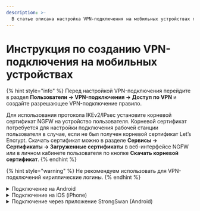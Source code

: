 ```yaml
---
description: >-
  В статье описана настройка VPN-подключения на мобильных устройствах по протоколам IKEv2/IPsec, L2TP/IPsec и PPTP.
---
```


# Инструкция по созданию VPN-подключения на мобильных устройствах

{% hint style="info" %}
Перед настройкой VPN-подключения перейдите в раздел **Пользователи -> VPN-подключения -> Доступ по VPN** и создайте разрешающее VPN-подключение правило.

Для использования протокола IKEv2/IPsec установите корневой сертификат NGFW на устройство пользователя. Корневой сертификат потребуется для настройки подключения рабочей станции пользователя в случае, если не был получен корневой сертификат Let’s Encrypt. Скачать сертификат можно в разделе **Сервисы -> Сертификаты -> Загруженные сертификаты** в веб-интерфейсе NGFW или в личном кабинете пользователя по кнопке **Скачать корневой сертификат**.
{% endhint %}

{% hint style="warning" %}
Не рекомендуем использовать для VPN-подключений кириллические логины.
{% endhint %}

<details>

<summary>Подключение на Android</summary>

1\. Перейдите в **VPN** в раздел **Настройки -> Подключения -> Другие настройки**. При необходимости воспользуйтесь строкой поиска по настройкам.

2\. Выберите тип подключения и заполните следующие поля:

**Для IKEv2/IPsec MSCHAPv2:**

<img src="/.gitbook/assets/connection-for-mobile-devices5.png" alt="" data-size="original">

* **Имя** - имя подключения;
* **Адрес сервера** - адрес VPN-сервера;
* **Идентификатор IPsec** - логин пользователя;
* **Сертификат сервера** - "Принято от сервера";
* **Сертификат ЦС IPsec** - "Не проверять сервер";
* **Имя пользователя** - имя пользователя, которому разрешено подключение по VPN;
* **Пароль** - пароль пользователя.

**Для PPTP:**

{% hint style="info" %}
Начиная с версии Android 12 была прекращена поддержка протокола PPTP. Для подключения по этим протоколам необходимо использовать сторонние приложения.
{% endhint %}

* Имя - имя подключения;
* Адрес сервера - адрес VPN-сервера;
* Имя пользователя - имя пользователя, которому разрешено подключение по VPN;
* Пароль - пароль пользователя.

<img src="/.gitbook/assets/android.png" alt="" data-size="original">

**Для L2TP/IPsec PSK:**

{% hint style="info" %}
Начиная с версии Android 12 была прекращена поддержка протокола L2TP. Для подключения по этим протоколам необходимо использовать сторонние приложения.
{% endhint %}

<img src="/.gitbook/assets/connection-for-mobile-devices6.png" alt="" data-size="original">

* Имя - имя подключения;
* Адрес сервера - адрес VPN-сервера;
* Общий ключ IPsec - значение строки **PSK** в разделе **Пользователи -> VPN-подключение -> Основное -> Подключение по L2TP/IPsec**.

* **Имя** - имя подключения;
* **Адрес сервера** - адрес VPN-сервера;
* **Общий ключ IPsec** - значение строки **PSK** в разделе **Пользователи -> VPN-подключения -> Основное -> Подключение по L2TP/IPsec**.

4\. Нажмите **Сохранить** и активируйте подключение.

</details>

<details>

<summary>Подключение на iOS (iPhone)</summary>

1\. Перейдите в раздел **Настройки -> Основные -> VPN и управление устройством -> VPN**:

<img src="/.gitbook/assets/connection-for-mobile-devices7.png" alt="" data-size="original">

2\. Нажмите **Добавить конфигурацию VPN**:

<img src="/.gitbook/assets/connection-for-mobile-devices8.png" alt="" data-size="original">

3\. Выберите **Тип** подключения и заполните соответствующие поля:

**Для PPTP:**

Начиная с версии iOS-10 компания Apple убрала поддержку протокола PPTP.

<img src="/.gitbook/assets/connection-for-mobile-devices9.png" alt="" data-size="original">

* **Описание** - название соединения;
* **Сервер** - адрес VPN-сервера;
* **Учетная запись** - имя пользователя, которому разрешено подключение по VPN;
* **Пароль** - пароль пользователя.

**Для L2TP:**

<img src="/.gitbook/assets/connection-for-mobile-devices10.png" alt="" data-size="original">

* **Описание** - название соединения;
* **Сервер** - адрес VPN-сервера;
* **Учетная запись** - имя пользователя, которому разрешено подключение по VPN;
* **Пароль** - пароль пользователя;
* **Общий ключ** - значение строки **PSK** в разделе **Пользователи -> VPN-подключения -> Основное -> Подключение по L2TP/IPsec**.

**Для IKEv2:**

<img src="/.gitbook/assets/connection-for-mobile-devices11.png" alt="" data-size="original">

* **Описание** - название соединения;
* **Сервер** - адрес VPN-сервера;
* **Удаленный ID** - адрес VPN-сервера;
* **Имя пользователя** - имя пользователя, которому разрешено подключение по VPN;
* **Пароль** - пароль пользователя.

4\. Нажмите **Готово**;

5\. Переведите опцию **Статус** вправо:

<img src="/.gitbook/assets/connection-for-mobile-devices12.png" alt="" data-size="original">

</details>

<details>

<summary>Подключение через приложение StrongSwan (Android)</summary>

{% hint style="info" %}
Приложение StrongSwan позволяет создавать VPN-подключение только через протокол IKEv2.
{% endhint %}

1\. Нажмите **Добавить VPN профиль**:

<img src="/.gitbook/assets/strongswan2.png" alt="" data-size="original">

2\. Заполните поля:

* Сервер - домен, указанный в Ideco NGFW в разделе **Пользователи -> VPN-подключение -> Основное -> Подключение по IKEv2/IPsec**;
* VPN тип - IKEv2 EAP (Логин/Пароль);
* Логин - имя пользователя, которому разрешено подключение по VPN;
* Пароль - пароль пользователя.

<img src="/.gitbook/assets/strongswan1.png" alt="" data-size="original">

3\. Нажмите **Сохранить** и кликните по созданному подключению:

<img src="/.gitbook/assets/strongswan.png" alt="" data-size="original">

</details>